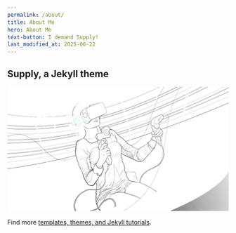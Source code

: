 ```yaml
---
permalink: /about/
title: About Me
hero: About Me
text-button: I demand Supply!
last_modified_at: 2025-06-22
---
```

## Supply, a Jekyll theme

<img class="w-100" src="/images/templates/jekyll/Supply-temp.png" alt="Supply template preview">

Find more [templates, themes, and Jekyll tutorials](https://jekyllrb.com/resources/).
